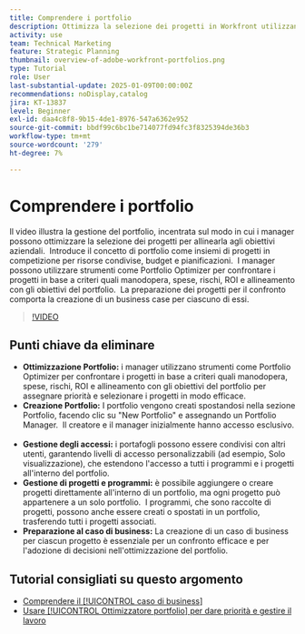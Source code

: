 ```yaml
---
title: Comprendere i portfolio
description: Ottimizza la selezione dei progetti in Workfront utilizzando Portfolio Optimizer, creando portfolio con accesso gestito, organizzando progetti e programmi e preparando casi di business per un processo decisionale informato.
activity: use
team: Technical Marketing
feature: Strategic Planning
thumbnail: overview-of-adobe-workfront-portfolios.png
type: Tutorial
role: User
last-substantial-update: 2025-01-09T00:00:00Z
recommendations: noDisplay,catalog
jira: KT-13837
level: Beginner
exl-id: daa4c8f8-9b15-4de1-8976-547a6362e952
source-git-commit: bbdf99c6bc1be714077fd94fc3f8325394de36b3
workflow-type: tm+mt
source-wordcount: '279'
ht-degree: 7%

---
```


# Comprendere i portfolio

Il video illustra la gestione del portfolio, incentrata sul modo in cui i manager possono ottimizzare la selezione dei progetti per allinearla agli obiettivi aziendali. &#x200B; Introduce il concetto di portfolio come insiemi di progetti in competizione per risorse condivise, budget e pianificazioni. &#x200B; I manager possono utilizzare strumenti come Portfolio Optimizer per confrontare i progetti in base a criteri quali manodopera, spese, rischi, ROI e allineamento con gli obiettivi del portfolio. &#x200B; La preparazione dei progetti per il confronto comporta la creazione di un business case per ciascuno di essi. &#x200B;


>[!VIDEO](https://video.tv.adobe.com/v/3442807/?quality=12&learn=on&enablevpops=1)

## Punti chiave da eliminare

* **Ottimizzazione Portfolio:** i manager utilizzano strumenti come Portfolio Optimizer per confrontare i progetti in base a criteri quali manodopera, spese, rischi, ROI e allineamento con gli obiettivi del portfolio per assegnare priorità e selezionare i progetti in modo efficace.
* **Creazione Portfolio:** I portfolio vengono creati spostandosi nella sezione Portfolio, facendo clic su &quot;New Portfolio&quot; e assegnando un Portfolio Manager. &#x200B; Il creatore e il manager inizialmente hanno accesso esclusivo. &#x200B;
* **Gestione degli accessi:** i portafogli possono essere condivisi con altri utenti, garantendo livelli di accesso personalizzabili (ad esempio, Solo visualizzazione), che estendono l&#39;accesso a tutti i programmi e i progetti all&#39;interno del portfolio. &#x200B;
* **Gestione di progetti e programmi:** è possibile aggiungere o creare progetti direttamente all&#39;interno di un portfolio, ma ogni progetto può appartenere a un solo portfolio. &#x200B; I programmi, che sono raccolte di progetti, possono anche essere creati o spostati in un portfolio, trasferendo tutti i progetti associati. &#x200B;
* **Preparazione al caso di business:** La creazione di un caso di business per ciascun progetto è essenziale per un confronto efficace e per l&#39;adozione di decisioni nell&#39;ottimizzazione del portfolio. &#x200B;


## Tutorial consigliati su questo argomento

* [Comprendere il [!UICONTROL caso di business]](/help/portfolios-and-programs/introduction-to-the-business-case.md)
* [Usare [!UICONTROL Ottimizzatore portfolio] per dare priorità e gestire il lavoro](/help/portfolios-and-programs/prioritize-and-manage-work-with-portfolios.md)

